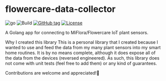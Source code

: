 # flowercare-data-collector

![go](https://badges.aleen42.com/src/golang.svg) ![Build](https://github.com/JOHNEPPILLAR/flowercare-data-collector/actions/workflows/go.yml/badge.svg) [![GitHub tag](https://img.shields.io/github/tag/johneppillar/flowercare-data-collector?include_prereleases=&sort=semver&color=blue)](https://github.com/johneppillar/flowercare-data-collector/releases/)
[![License](https://img.shields.io/badge/License-MIT-blue)](#license)

A Golang app for connecting to MiFlora/Flowercare IoT plant sensors.

Why I created this library
This is a personal library that I created because I wanted to use and feed the data from my many plant sensors into my smart home routines. It is by no means complete, although it does expose all of the data from the devices (reversed engineered). As such, this library does not come with unit tests (feel free to add them) or any kind of guarantees.

Contributions are welcome and appreciated!🙏